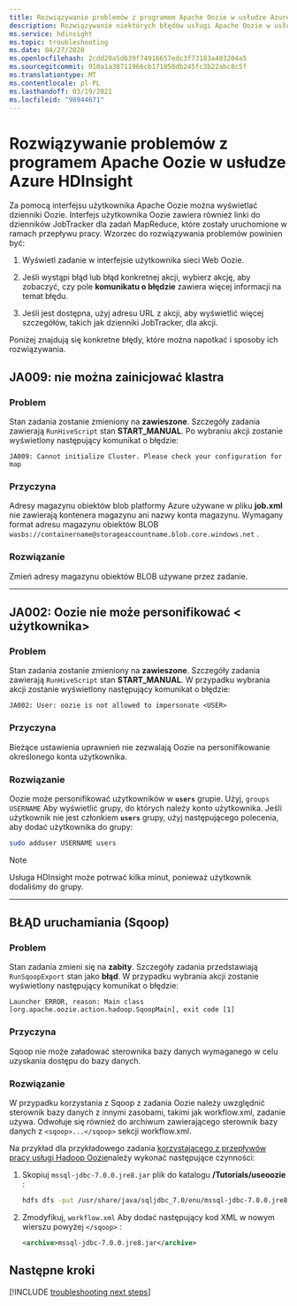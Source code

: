 ```yaml
---
title: Rozwiązywanie problemów z programem Apache Oozie w usłudze Azure HDInsight
description: Rozwiązywanie niektórych błędów usługi Apache Oozie w usłudze Azure HDInsight.
ms.service: hdinsight
ms.topic: troubleshooting
ms.date: 04/27/2020
ms.openlocfilehash: 2cdd20a5d639f74916657edc3f73183a403204a5
ms.sourcegitcommit: 910a1a38711966cb171050db245fc3b22abc8c5f
ms.translationtype: MT
ms.contentlocale: pl-PL
ms.lasthandoff: 03/19/2021
ms.locfileid: "98944671"
---
```

# <a name="troubleshoot-apache-oozie-in-azure-hdinsight"></a>Rozwiązywanie problemów z programem Apache Oozie w usłudze Azure HDInsight

Za pomocą interfejsu użytkownika Apache Oozie można wyświetlać dzienniki Oozie. Interfejs użytkownika Oozie zawiera również linki do dzienników JobTracker dla zadań MapReduce, które zostały uruchomione w ramach przepływu pracy. Wzorzec do rozwiązywania problemów powinien być:

1. Wyświetl zadanie w interfejsie użytkownika sieci Web Oozie.

2. Jeśli wystąpi błąd lub błąd konkretnej akcji, wybierz akcję, aby zobaczyć, czy pole **komunikatu o błędzie** zawiera więcej informacji na temat błędu.

3. Jeśli jest dostępna, użyj adresu URL z akcji, aby wyświetlić więcej szczegółów, takich jak dzienniki JobTracker, dla akcji.

Poniżej znajdują się konkretne błędy, które można napotkać i sposoby ich rozwiązywania.

## <a name="ja009-cant-initialize-cluster"></a>JA009: nie można zainicjować klastra

### <a name="issue"></a>Problem

Stan zadania zostanie zmieniony na **zawieszone**. Szczegóły zadania zawierają `RunHiveScript` stan **START_MANUAL**. Po wybraniu akcji zostanie wyświetlony następujący komunikat o błędzie:

```output
JA009: Cannot initialize Cluster. Please check your configuration for map
```

### <a name="cause"></a>Przyczyna

Adresy magazynu obiektów blob platformy Azure używane w pliku **job.xml** nie zawierają kontenera magazynu ani nazwy konta magazynu. Wymagany format adresu magazynu obiektów BLOB `wasbs://containername@storageaccountname.blob.core.windows.net` .

### <a name="resolution"></a>Rozwiązanie

Zmień adresy magazynu obiektów BLOB używane przez zadanie.

---

## <a name="ja002-oozie-isnt-allowed-to-impersonate-ltusergt"></a>JA002: Oozie nie może personifikować &lt; użytkownika&gt;

### <a name="issue"></a>Problem

Stan zadania zostanie zmieniony na **zawieszone**. Szczegóły zadania zawierają `RunHiveScript` stan **START_MANUAL**. W przypadku wybrania akcji zostanie wyświetlony następujący komunikat o błędzie:

```output
JA002: User: oozie is not allowed to impersonate <USER>
```

### <a name="cause"></a>Przyczyna

Bieżące ustawienia uprawnień nie zezwalają Oozie na personifikowanie określonego konta użytkownika.

### <a name="resolution"></a>Rozwiązanie

Oozie może personifikować użytkowników w **`users`** grupie. Użyj, `groups USERNAME` Aby wyświetlić grupy, do których należy konto użytkownika. Jeśli użytkownik nie jest członkiem **`users`** grupy, użyj następującego polecenia, aby dodać użytkownika do grupy:

```bash
sudo adduser USERNAME users
```

> [!NOTE]  
> Usługa HDInsight może potrwać kilka minut, ponieważ użytkownik dodaliśmy do grupy.

---

## <a name="launcher-error-sqoop"></a>BŁĄD uruchamiania (Sqoop)

### <a name="issue"></a>Problem

Stan zadania zmieni się na **zabity**. Szczegóły zadania przedstawiają `RunSqoopExport` stan jako **błąd**. W przypadku wybrania akcji zostanie wyświetlony następujący komunikat o błędzie:

```output
Launcher ERROR, reason: Main class [org.apache.oozie.action.hadoop.SqoopMain], exit code [1]
```

### <a name="cause"></a>Przyczyna

Sqoop nie może załadować sterownika bazy danych wymaganego w celu uzyskania dostępu do bazy danych.

### <a name="resolution"></a>Rozwiązanie

W przypadku korzystania z Sqoop z zadania Oozie należy uwzględnić sterownik bazy danych z innymi zasobami, takimi jak workflow.xml, zadanie używa. Odwołuje się również do archiwum zawierającego sterownik bazy danych z `<sqoop>...</sqoop>` sekcji workflow.xml.

Na przykład dla przykładowego zadania [korzystającego z przepływów pracy usługi Hadoop Oozie](hdinsight-use-oozie-linux-mac.md)należy wykonać następujące czynności:

1. Skopiuj `mssql-jdbc-7.0.0.jre8.jar` plik do katalogu **/Tutorials/useoozie** :

    ```bash
    hdfs dfs -put /usr/share/java/sqljdbc_7.0/enu/mssql-jdbc-7.0.0.jre8.jar /tutorials/useoozie/mssql-jdbc-7.0.0.jre8.jar
    ```

2. Zmodyfikuj, `workflow.xml` Aby dodać następujący kod XML w nowym wierszu powyżej `</sqoop>` :

    ```xml
    <archive>mssql-jdbc-7.0.0.jre8.jar</archive>
    ```

## <a name="next-steps"></a>Następne kroki

[!INCLUDE [troubleshooting next steps](../../includes/hdinsight-troubleshooting-next-steps.md)]